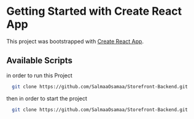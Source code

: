 # Getting Started with Create React App

This project was bootstrapped with [Create React App](https://github.com/facebook/create-react-app).

## Available Scripts <br/>
in order to run this Project <br/>
 ```sh
   git clone https://github.com/SalmaaOsamaa/Storefront-Backend.git
   ```
then in order to start the project 
 ```sh
   git clone https://github.com/SalmaaOsamaa/Storefront-Backend.git
   ```
 

